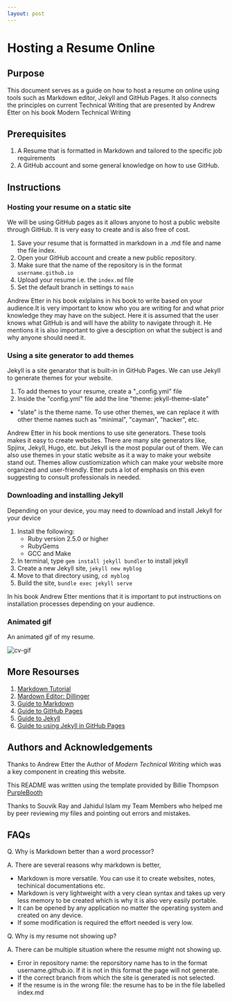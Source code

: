 ```yaml
---
layout: post
---
```


# Hosting a Resume Online
## Purpose
This document serves as a guide on how to host a resume on online using tools such as Markdown editor, Jekyll and GitHub Pages. It also connects the principles on current Technical Writing that are presented by Andrew Etter on his book Modern Technical Writing



## Prerequisites
1. A Resume that is formatted in Markdown and tailored to the specific job requirements
2. A GitHub account and some general knowledge on how to use GitHub.



## Instructions
### Hosting your resume on a static site
We will be using GitHub pages as it allows anyone to host a public website through GitHub. It is very easy to create and is also free of cost.

1. Save your resume that is formatted in markdown in a .md file and name the file index.
2. Open your GitHub account and create a new public repository.
3. Make sure that the name of the repository is in the format ``username.github.io``
4. Upload your resume i.e. the ``index.md`` file
5. Set the default branch in settings to ``main``

Andrew Etter in his book exlplains in his book to write based on your audience.It is very important to know who you are writing for and what prior knowledge they may have on the subject. Here it is assumed that the user knows what GitHub is and will have the ability to navigate through it. He mentions it is also important to give a desciption on what the subject is and why anyone should need it.
   

### Using a site generator to add themes
Jekyll is a site genarator that is built-in in GitHub Pages. We can use Jekyll to generate themes for your website.

1. To add themes to your resume, create a "_config.yml" file
2. Inside the "config.yml" file add the line "theme: jekyll-theme-slate"
  - "slate" is the theme name. To use other themes, we can replace it with other theme names such as "minimal", "cayman", "hacker", etc.

Andrew Etter in his book mentions to use site generators. These tools makes it easy to create websites. There are many site generators like, Spjinx, Jekyll, Hugo, etc. but Jekyll is the most popular out of them. We  can also use themes in your static website as it a way to make your website stand out. Themes allow custiomization which can make your website more organized and user-friendly. Etter puts a lot of emphasis on this even suggesting to consult professionals in needed.


### Downloading and installing Jekyll
Depending on your device, you may need to download and install Jekyll for your device

1. Install the following:
   - Ruby version 2.5.0 or higher
   - RubyGems
   - GCC and Make
2. In terminal, type ``gem install jekyll bundler`` to install jekyll
3. Create a new Jekyll site, ``jekyll new myblog``
4. Move to that directory using, ``cd myblog``
5. Build the site, ``bundle exec jekyll serve``

In his book Andrew Etter mentions that it is important to put instructions on installation processes depending on your audience.
   

### Animated gif
An animated gif of my resume.

![cv-gif](https://i.makeagif.com/media/3-07-2024/QaYIpx.gif)



## More Resourses
1. [Markdown Tutorial](https://www.markdowntutorial.com/)
2. [Mardown Editor: Dillinger](https://dillinger.io)
3. [Guide to Markdown](https://www.markdownguide.org/getting-started/)
4. [Guide to GitHub Pages](https://docs.github.com/en/pages/quickstart)
5. [Guide to Jekyll](https://jekyllrb.com/docs/)
6. [Guide to using Jekyll in  GitHub Pages](https://docs.github.com/en/pages/setting-up-a-github-pages-site-with-jekyll/about-github-pages-and-jekyll)



## Authors and Acknowledgements
Thanks to Andrew Etter the Author of *Modern Technical Writing* which was a key component in creating this website.

This README was written using the template provided by Billie Thompson [PurpleBooth](https://github.com/PurpleBooth)

Thanks to Souvik Ray and Jahidul Islam my Team Members who helped me by peer reviewing my files and pointing out errors and mistakes. 



## FAQs
Q. Why is Markdown better than a word processor?

A.  There are several reasons why markdown is better,
   - Markdown is more versatile. You can use it to create websites, notes, techinical documentations etc.
   - Markdown is very lightweight with a very clean syntax and takes up very less memory to be created which is why it is also very easily portable.
   - It can be opened by any application no matter the operating system and created on any device.
   - If some modification is required the effort needed is very low.
       

Q. Why is my resume not showing up?

A. There can be multiple situation where the resume might not showing up. 
  - Error in repository name: the reporsitory name has to in the format username.github.io. If it is not in this format the      page will not generate.
  - If the correct branch from which the site is generated is not selected.
  - If the resume is in the wrong file: the resume has to be in the file labelled index.md 

